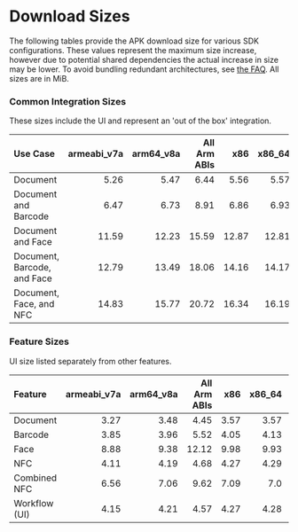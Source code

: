 # Download Sizes

The following tables provide the APK download size for various SDK configurations. These values represent
the maximum size increase, however due to potential shared dependencies the actual increase in size may
be lower. To avoid bundling redundant architectures, see [the FAQ](../README.md#how-can-i-reduce-the-size-of-the-sdk).
All sizes are in MiB.

### **Common Integration Sizes**
These sizes include the UI and represent an 'out of the box' integration.
<!-- USECASE_SIZE_TABLE_START -->
| Use Case                    | armeabi_v7a | arm64_v8a | All Arm ABIs | x86   | x86_64 | All x86 ABIs | All ABIs | 
| :-------------------------- | ----------: | --------: | -----------: | ----: | -----: | -----------: | -------: |
| Document                    | 5.26        | 5.47      | 6.44         | 5.56  | 5.57   | 6.84         | 9.0      | 
| Document and Barcode        | 6.47        | 6.73      | 8.91         | 6.86  | 6.93   | 9.5          | 14.11    | 
| Document and Face           | 11.59       | 12.23     | 15.59        | 12.87 | 12.81  | 17.46        | 24.82    | 
| Document, Barcode, and Face | 12.79       | 13.49     | 18.06        | 14.16 | 14.17  | 20.11        | 29.94    | 
| Document, Face, and NFC     | 14.83       | 15.77     | 20.72        | 16.34 | 16.19  | 22.65        | 33.48    | 
<!-- USECASE_SIZE_TABLE_END -->

### **Feature Sizes**
UI size listed separately from other features.
<!-- SCIENCE_SIZE_TABLE_START -->
| Feature       | armeabi_v7a | arm64_v8a | All Arm ABIs | x86  | x86_64 | All x86 ABIs | All ABIs | 
| :------------ | ----------: | --------: | -----------: | ---: | -----: | -----------: | -------: |
| Document      | 3.27        | 3.48      | 4.45         | 3.57 | 3.57   | 4.85         | 7.01     | 
| Barcode       | 3.85        | 3.96      | 5.52         | 4.05 | 4.13   | 5.89         | 9.12     | 
| Face          | 8.88        | 9.38      | 12.12        | 9.98 | 9.93   | 13.77        | 19.76    | 
| NFC           | 4.11        | 4.19      | 4.68         | 4.27 | 4.29   | 4.94         | 5.99     | 
| Combined NFC  | 6.56        | 7.06      | 9.62         | 7.09 | 7.0    | 10.08        | 15.7     | 
| Workflow (UI) | 4.15        | 4.21      | 4.57         | 4.27 | 4.28   | 4.75         | 5.53     | 
<!-- SCIENCE_SIZE_TABLE_END -->